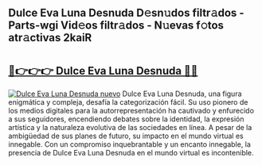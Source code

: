 ## Dulce Eva Luna Desnuda D𝚎sn𝚞dos filtr𝚊dos - Parts-wgi Vid𝚎os filtr𝚊dos - N𝚞evas f𝚘tos atr𝚊ctivas 2kaiR

# <h2><a href="http://mb1bcl.tromn.icu/?c=Dulce+Eva+Luna+Desnuda">🔗👉👉👉 Dulce Eva Luna Desnuda 🔗🔗</a></h2>

[![Dulce Eva Luna Desnuda nuevo](https://i.imgur.com/pEAQMta.gif)](http://mb1bcl.tromn.icu/?c=Dulce+Eva+Luna+Desnuda)
Dulce Eva Luna Desnuda, una figura enigmática y compleja, desafía la categorización fácil. Su uso pionero de los medios digitales para la autorrepresentación ha cautivado y enfurecido a sus seguidores, encendiendo debates sobre la identidad, la expresión artística y la naturaleza evolutiva de las sociedades en línea. A pesar de la ambigüedad de sus planes de futuro, su impacto en el mundo virtual es innegable. Con un compromiso inquebrantable y un encanto innegable, la presencia de Dulce Eva Luna Desnuda en el mundo virtual es incontenible.
